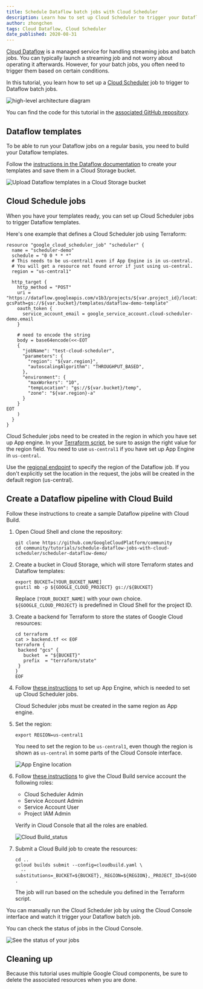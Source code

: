 ```yaml
---
title: Schedule Dataflow batch jobs with Cloud Scheduler
description: Learn how to set up Cloud Scheduler to trigger your Dataflow batch jobs.
author: zhongchen
tags: Cloud Dataflow, Cloud Scheduler 
date_published: 2020-08-31
---
```


[Cloud Dataflow](https://cloud.google.com/dataflow) is a managed service for handling 
streaming jobs and batch jobs. You can typically launch a streaming job and not worry about operating it afterwards. 
However, for your batch jobs, you often need to trigger them based on certain conditions.

In this tutorial, you learn how to set up a [Cloud Scheduler](https://cloud.google.com/scheduler/) job to trigger to 
Dataflow batch jobs.

![high-level architecture diagram](https://storage.googleapis.com/gcp-community/tutorials/schedule-dataflow-jobs-with-cloud-scheduler/scheduler-dataflow-diagram.png) 

You can find the code for this tutorial in the
[associated GitHub repository](https://github.com/GoogleCloudPlatform/community/blob/master/tutorials/schedule-dataflow-jobs-with-cloud-scheduler/scheduler-dataflow-demo).

## Dataflow templates

To be able to run your Dataflow jobs on a regular basis, you need to build your Dataflow templates.

Follow the [instructions in the Dataflow documentation](https://cloud.google.com/dataflow/docs/guides/templates/creating-templates) to create your templates and 
save them in a Cloud Storage bucket.

![Upload Dataflow templates in a Cloud Storage bucket](https://storage.googleapis.com/gcp-community/tutorials/schedule-dataflow-jobs-with-cloud-scheduler/store_a_template_in_gcs.png)

## Cloud Schedule jobs

When you have your templates ready, you can set up Cloud Scheduler jobs to trigger Dataflow templates. 

Here's one example that defines a Cloud Scheduler job using Terraform:

```hcl-terraform
resource "google_cloud_scheduler_job" "scheduler" {
  name = "scheduler-demo"
  schedule = "0 0 * * *"
  # This needs to be us-central1 even if App Engine is in us-central.
  # You will get a resource not found error if just using us-central.
  region = "us-central1"

  http_target {
    http_method = "POST"
    uri = "https://dataflow.googleapis.com/v1b3/projects/${var.project_id}/locations/${var.region}/templates:launch?gcsPath=gs://${var.bucket}/templates/dataflow-demo-template"
    oauth_token {
      service_account_email = google_service_account.cloud-scheduler-demo.email
    }

    # need to encode the string
    body = base64encode(<<-EOT
    {
      "jobName": "test-cloud-scheduler",
      "parameters": {
        "region": "${var.region}",
        "autoscalingAlgorithm": "THROUGHPUT_BASED",
      },
      "environment": {
        "maxWorkers": "10",
        "tempLocation": "gs://${var.bucket}/temp",
        "zone": "${var.region}-a"
      }
    }
EOT
    )
  }
}
```

Cloud Scheduler jobs need to be created in the region in which you have set up App engine. In your
[Terraform script](https://www.terraform.io/docs/providers/google/r/cloud_scheduler_job.html#region), be sure to assign the right value for the region field.
You need to use `us-central1` if you have set up App Engine in `us-central`.

Use the [regional endpoint](https://cloud.google.com/dataflow/docs/reference/rest/v1b3/projects.locations.jobs/create) to specify the region of the Dataflow 
job. If you don't explicitly set the location in the request, the jobs will be created in the default region (us-central).

## Create a Dataflow pipeline with Cloud Build

Follow these instructions to create a sample Dataflow pipeline with Cloud Build.

1.  Open Cloud Shell and clone the repository:

        git clone https://github.com/GoogleCloudPlatform/community
        cd community/tutorials/schedule-dataflow-jobs-with-cloud-scheduler/scheduler-dataflow-demo/

1.  Create a bucket in Cloud Storage, which will store Terraform states and Dataflow templates:

        export BUCKET=[YOUR_BUCKET_NAME]
        gsutil mb -p ${GOOGLE_CLOUD_PROJECT} gs://${BUCKET}
        
    Replace `[YOUR_BUCKET_NAME]` with your own choice. `${GOOGLE_CLOUD_PROJECT}` is predefined in Cloud Shell for the project ID.

1.  Create a backend for Terraform to store the states of Google Cloud resources:

        cd terraform
        cat > backend.tf << EOF
        terraform {
         backend "gcs" {
           bucket  = "${BUCKET}"
           prefix  = "terraform/state"
         }
        }
        EOF

1.  Follow [these instructions](https://cloud.google.com/scheduler/docs/quickstart) to set up App Engine, which is needed to
    set up Cloud Scheduler jobs.

    Cloud Scheduler jobs must be created in the same region as App engine. 
    
1.  Set the region:

        export REGION=us-central1

    You need to set the region to be `us-central1`, even though the region is shown as `us-central` in some parts of the Cloud Console interface.

    ![App Engine location](https://storage.googleapis.com/gcp-community/tutorials/schedule-dataflow-jobs-with-cloud-scheduler/app_engine_location.png)


1.  Follow
    [these instructions](https://cloud.google.com/cloud-build/docs/securing-builds/configure-access-for-cloud-build-service-account#granting_a_role_using_the_iam_page) 
    to give the Cloud Build service account the following roles:

    - Cloud Scheduler Admin
    - Service Account Admin 
    - Service Account User
    - Project IAM Admin

     Verify in Cloud Console that all the roles are enabled.

    ![Cloud Build_status](https://storage.googleapis.com/gcp-community/tutorials/schedule-dataflow-jobs-with-cloud-scheduler/cloudbuild_sa_setup.png)

1.  Submit a Cloud Build job to create the resources:

        cd ..
        gcloud builds submit --config=cloudbuild.yaml \
          --substitutions=_BUCKET=${BUCKET},_REGION=${REGION},_PROJECT_ID=${GOOGLE_CLOUD_PROJECT} .

    The job will run based on the schedule you defined in the Terraform script. 

You can manually run the Cloud Scheduler job by using the Cloud Console interface and watch it trigger your Dataflow batch job. 

You can check the status of jobs in the Cloud Console.

![See the status of your jobs](https://storage.googleapis.com/gcp-community/tutorials/schedule-dataflow-jobs-with-cloud-scheduler/check_scheduler_status.png)

## Cleaning up

Because this tutorial uses multiple Google Cloud components, be sure to delete the associated resources when you are done.
